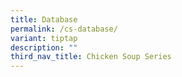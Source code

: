 ```yaml
---
title: Database
permalink: /cs-database/
variant: tiptap
description: ""
third_nav_title: Chicken Soup Series
---
```

